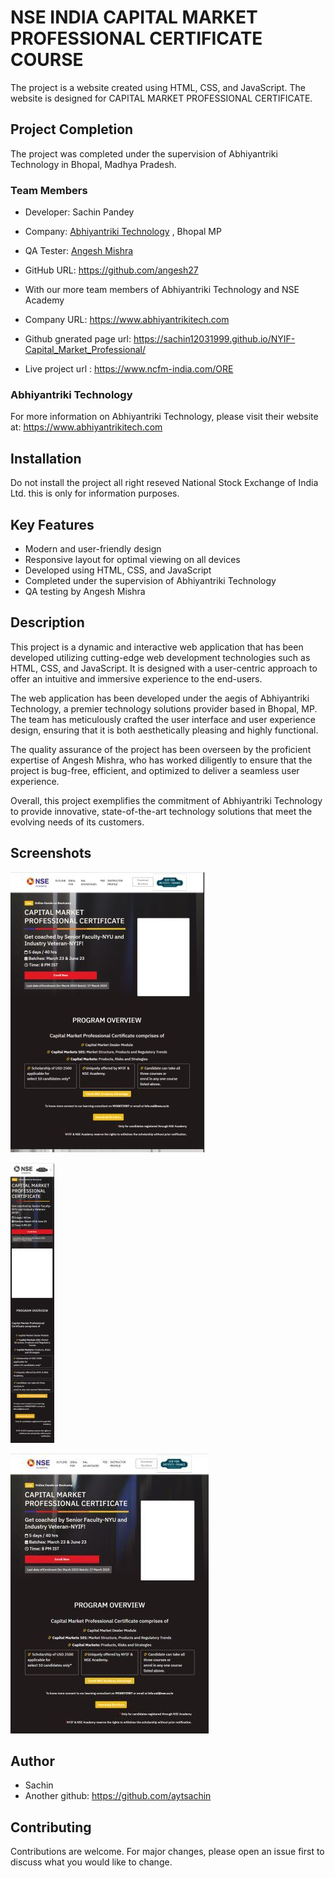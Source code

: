 # NSE INDIA CAPITAL MARKET PROFESSIONAL CERTIFICATE COURSE

The project is a website created using HTML, CSS, and JavaScript. The website is designed for CAPITAL MARKET PROFESSIONAL CERTIFICATE.

## Project Completion

The project was completed under the supervision of Abhiyantriki Technology in Bhopal, Madhya Pradesh. 

### Team Members

- Developer: Sachin Pandey 
- Company: [Abhiyantriki Technology](https://www.abhiyantrikitech.com) , Bhopal MP
- QA Tester: [Angesh Mishra](https://github.com/angesh27)
- GitHub URL: https://github.com/angesh27

- With our more team members of Abhiyantriki Technology and NSE Academy
- Company URL: https://www.abhiyantrikitech.com
- Github gnerated page url: https://sachin12031999.github.io/NYIF-Capital_Market_Professional/
- Live project url : https://www.ncfm-india.com/ORE

### Abhiyantriki Technology

For more information on Abhiyantriki Technology, please visit their website at: https://www.abhiyantrikitech.com

## Installation

Do not install the project all right reseved National Stock Exchange of India Ltd. this is only for information purposes.

## Key Features

- Modern and user-friendly design 
- Responsive layout for optimal viewing on all devices
- Developed using HTML, CSS, and JavaScript
- Completed under the supervision of Abhiyantriki Technology
- QA testing by Angesh Mishra

## Description

This project is a dynamic and interactive web application that has been developed utilizing cutting-edge web development technologies such as HTML, CSS, and JavaScript. It is designed with a user-centric approach to offer an intuitive and immersive experience to the end-users.

The web application has been developed under the aegis of Abhiyantriki Technology, a premier technology solutions provider based in Bhopal, MP. The team has meticulously crafted the user interface and user experience design, ensuring that it is both aesthetically pleasing and highly functional.

The quality assurance of the project has been overseen by the proficient expertise of Angesh Mishra, who has worked diligently to ensure that the project is bug-free, efficient, and optimized to deliver a seamless user experience.

Overall, this project exemplifies the commitment of Abhiyantriki Technology to provide innovative, state-of-the-art technology solutions that meet the evolving needs of its customers.

## Screenshots

![pc image](screenshots/pc.jpg)

![mobile image](screenshots/mobilephone.jpg)

![tablate image](screenshots/tablate.jpg)

## Author

- Sachin 
- Another github: https://github.com/aytsachin

## Contributing

Contributions are welcome. For major changes, please open an issue first to discuss what you would like to change.

